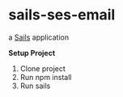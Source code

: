 # sails-ses-email
a [Sails](http://sailsjs.org) application

<b>Setup Project</b>
<br>
1. Clone project<br>
2. Run npm install<br>
3. Run sails
